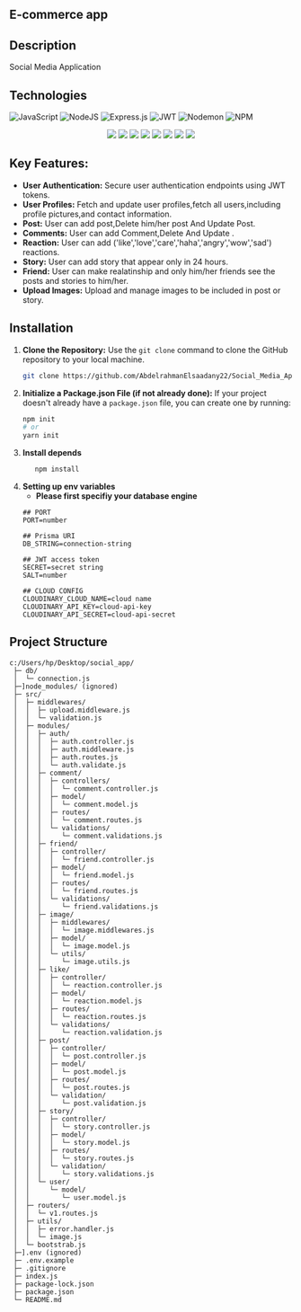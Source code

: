 ## E-commerce app
## Description
   Social Media Application
## Technologies

<div>
    
  ![JavaScript](https://img.shields.io/badge/javascript-%23323330.svg?style=for-the-badge&logo=javascript&logoColor=%23F7DF1E) ![NodeJS](https://img.shields.io/badge/node.js-6DA55F?style=for-the-badge&logo=node.js&logoColor=white) ![Express.js](https://img.shields.io/badge/express.js-%23404d59.svg?style=for-the-badge&logo=express&logoColor=%2361DAFB) ![JWT](https://img.shields.io/badge/JWT-black?style=for-the-badge&logo=JSON%20web%20tokens) ![Nodemon](https://img.shields.io/badge/NODEMON-%23323330.svg?style=for-the-badge&logo=nodemon&logoColor=%BBDEAD) ![NPM](https://img.shields.io/badge/NPM-%23CB3837.svg?style=for-the-badge&logo=npm&logoColor=white)
  <br>
  <center>
  
  <img src="https://camo.githubusercontent.com/2dbe8dc3b8fa5ac59437c9d8c94323ad3f0052d3ff5ac0e9c258ceb5daba76f8/68747470733a2f2f696d672e736869656c64732e696f2f62616467652f31362e332e312d646f74656e762d726564">
  <img src="https://camo.githubusercontent.com/71fe39e1c67b1793f22d11c188a2cdd86438a84e5635b783ed1d1691f8e1c8d2/68747470733a2f2f696d672e736869656c64732e696f2f62616467652f312e34312e302d636c6f7564696e6172792d626c7565">
  <img src="https://camo.githubusercontent.com/a3ff2a5d02a913cdf673537dea66873aecaf58cb8c770f9225e2d2959712ed6b/68747470733a2f2f696d672e736869656c64732e696f2f62616467652f312e342e352d2d6c74732e312d6d756c7465722d726564">
  <img src="https://camo.githubusercontent.com/e098806c441efac8d7c44cbb0cf5000f113dfc54db28d16bbfcbeddc3ba316ed/68747470733a2f2f696d672e736869656c64732e696f2f62616467652f312e31302e302d6d6f7267616e2d726564">
  <img src="https://camo.githubusercontent.com/b9fe7b2faa1b963c1d1b77ee18a4a7689a0d46d18cf38a48ae464f2a03357eba/68747470733a2f2f696d672e736869656c64732e696f2f62616467652f362e392e342d6e6f64656d61696c65722d726564">
  <img src="https://camo.githubusercontent.com/2aa8d320fc8552d10a9f66e1076360d1f0c9ef2ee5adaea034cd13f68ca1efdc/68747470733a2f2f696d672e736869656c64732e696f2f62616467652f352e312e302d6263727970742d726564">
  <img src="https://camo.githubusercontent.com/f73e41f53709208ed3f07c001ccb103454212e26e6d296fa823e02cde579b205/68747470733a2f2f696d672e736869656c64732e696f2f62616467652f312e322e302d657870726573732d2d6173796e632d2d68616e646c65722d726564">
  <img src="https://camo.githubusercontent.com/bdd58addfeff8b18867ab6606b24bd158319885f8c1918ec13c5786259b6c5ab/68747470733a2f2f696d672e736869656c64732e696f2f62616467652f372e302e312d657870726573732d2d76616c696461746f722d726564">

  </center>
</dev>

## **Key Features:**

- **User Authentication:** Secure user authentication endpoints using JWT tokens.
- **User Profiles:** Fetch and update user profiles,fetch all users,including profile pictures,and contact information.
- **Post:** User can add post,Delete him/her post And Update Post.
- **Comments:** User can add Comment,Delete And Update .
- **Reaction:** User can add ('like','love','care','haha','angry','wow','sad') reactions.
- **Story:** User can add story that appear only in 24 hours.
- **Friend:** User can make realatinship and only him/her friends see the posts and stories to him/her.
- **Upload Images:** Upload and manage images to be included in post or story.

## Installation
1. **Clone the Repository:**
   Use the `git clone` command to clone the GitHub repository to your local machine.
   ```bash
   git clone https://github.com/AbdelrahmanElsaadany22/Social_Media_App-
2. **Initialize a Package.json File (if not already done):**
   If your project doesn't already have a `package.json` file, you can create one by running:
   ```bash
   npm init
   # or
   yarn init
3. **Install depends**
   ```bash
      npm install
5. **Setting up env variables**<br>
   - **Please first specifiy your database engine**
    ```properties
    ## PORT
    PORT=number 
    
    ## Prisma URI
    DB_STRING=connection-string   
    
    ## JWT access token
    SECRET=secret string
    SALT=number
    
    ## CLOUD CONFIG
    CLOUDINARY_CLOUD_NAME=cloud name
    CLOUDINARY_API_KEY=cloud-api-key
    CLOUDINARY_API_SECRET=cloud-api-secret
## Project Structure
 ```
c:/Users/hp/Desktop/social_app/
  ├─ db/
  │  └─ connection.js
  ├─]node_modules/ (ignored)
  ├─ src/
  │  ├─ middlewares/
  │  │  ├─ upload.middleware.js
  │  │  └─ validation.js
  │  ├─ modules/
  │  │  ├─ auth/
  │  │  │  ├─ auth.controller.js
  │  │  │  ├─ auth.middleware.js
  │  │  │  ├─ auth.routes.js
  │  │  │  └─ auth.validate.js
  │  │  ├─ comment/
  │  │  │  ├─ controllers/
  │  │  │  │  └─ comment.controller.js
  │  │  │  ├─ model/
  │  │  │  │  └─ comment.model.js
  │  │  │  ├─ routes/
  │  │  │  │  └─ comment.routes.js
  │  │  │  └─ validations/
  │  │  │     └─ comment.validations.js
  │  │  ├─ friend/
  │  │  │  ├─ controller/
  │  │  │  │  └─ friend.controller.js
  │  │  │  ├─ model/
  │  │  │  │  └─ friend.model.js
  │  │  │  ├─ routes/
  │  │  │  │  └─ friend.routes.js
  │  │  │  └─ validations/
  │  │  │     └─ friend.validations.js
  │  │  ├─ image/
  │  │  │  ├─ middlewares/
  │  │  │  │  └─ image.middlewares.js
  │  │  │  ├─ model/
  │  │  │  │  └─ image.model.js
  │  │  │  └─ utils/
  │  │  │     └─ image.utils.js
  │  │  ├─ like/
  │  │  │  ├─ controller/
  │  │  │  │  └─ reaction.controller.js
  │  │  │  ├─ model/
  │  │  │  │  └─ reaction.model.js
  │  │  │  ├─ routes/
  │  │  │  │  └─ reaction.routes.js
  │  │  │  └─ validations/
  │  │  │     └─ reaction.validation.js
  │  │  ├─ post/
  │  │  │  ├─ controller/
  │  │  │  │  └─ post.controller.js
  │  │  │  ├─ model/
  │  │  │  │  └─ post.model.js
  │  │  │  ├─ routes/
  │  │  │  │  └─ post.routes.js
  │  │  │  └─ validation/
  │  │  │     └─ post.validation.js
  │  │  ├─ story/
  │  │  │  ├─ controller/
  │  │  │  │  └─ story.controller.js
  │  │  │  ├─ model/
  │  │  │  │  └─ story.model.js
  │  │  │  ├─ routes/
  │  │  │  │  └─ story.routes.js
  │  │  │  └─ validation/
  │  │  │     └─ story.validations.js
  │  │  └─ user/
  │  │     └─ model/
  │  │        └─ user.model.js
  │  ├─ routers/
  │  │  └─ v1.routes.js
  │  ├─ utils/
  │  │  ├─ error.handler.js
  │  │  └─ image.js
  │  └─ bootstrab.js
  ├─].env (ignored)
  ├─ .env.example
  ├─ .gitignore
  ├─ index.js
  ├─ package-lock.json
  ├─ package.json
  └─ README.md

```